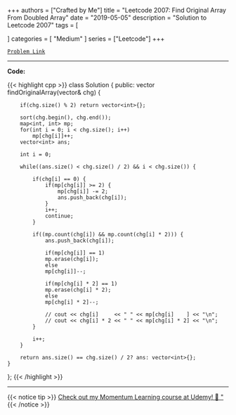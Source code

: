 
+++
authors = ["Crafted by Me"]
title = "Leetcode 2007: Find Original Array From Doubled Array"
date = "2019-05-05"
description = "Solution to Leetcode 2007"
tags = [
    
]
categories = [
    "Medium"
]
series = ["Leetcode"]
+++



[`Problem Link`](https://leetcode.com/problems/find-original-array-from-doubled-array/description/)

---

**Code:**

{{< highlight cpp >}}
class Solution {
public:
    vector<int> findOriginalArray(vector<int>& chg) {
        
        if(chg.size() % 2) return vector<int>{};
        
        sort(chg.begin(), chg.end());
        map<int, int> mp;
        for(int i = 0; i < chg.size(); i++)
            mp[chg[i]]++;
        vector<int> ans;
        
        int i = 0;

        while((ans.size() < chg.size() / 2) && i < chg.size()) {
            
            if(chg[i] == 0) {
                if(mp[chg[i]] >= 2) {
                    mp[chg[i]] -= 2;
                    ans.push_back(chg[i]);                    
                }
                i++;
                continue;
            }
            
            if((mp.count(chg[i]) && mp.count(chg[i] * 2))) {
                ans.push_back(chg[i]);
                
                if(mp[chg[i]] == 1)
                mp.erase(chg[i]);
                else
                mp[chg[i]]--;
                
                if(mp[chg[i] * 2] == 1)
                mp.erase(chg[i] * 2);
                else
                mp[chg[i] * 2]--;                
                
                // cout << chg[i]     << " " << mp[chg[i]    ] << "\n";                
                // cout << chg[i] * 2 << " " << mp[chg[i] * 2] << "\n";
            }
            
            i++;
        }
        
        return ans.size() == chg.size() / 2? ans: vector<int>{};
    }
};
{{< /highlight >}}


---


{{< notice tip >}}
[Check out my Momentum Learning course at Udemy! 🚀 "](https://www.udemy.com/course/blind-75-the-data-structures-and-algorithms-essentials/)
{{< /notice >}}

